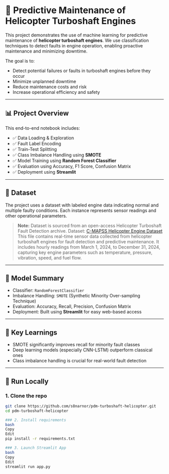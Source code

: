 # 🚁 Predictive Maintenance of Helicopter Turboshaft Engines

This project demonstrates the use of machine learning for predictive maintenance of **helicopter turboshaft engines**. We use classification techniques to detect faults in engine operation, enabling proactive maintenance and minimizing downtime.

The goal is to:

- Detect potential failures or faults in turboshaft engines before they occur
- Minimize unplanned downtime
- Reduce maintenance costs and risk
- Increase operational efficiency and safety

---

## 📊 Project Overview

This end-to-end notebook includes:

- ✅ Data Loading & Exploration  
- ✅ Fault Label Encoding  
- ✅ Train-Test Splitting  
- ✅ Class Imbalance Handling using **SMOTE**  
- ✅ Model Training using **Random Forest Classifier**  
- ✅ Evaluation using Accuracy, F1 Score, Confusion Matrix  
- ✅ Deployment using **Streamlit**

---

## 📁 Dataset

The project uses a dataset with labeled engine data indicating normal and multiple faulty conditions. Each instance represents sensor readings and other operational parameters.

> **Note:** Dataset is sourced from an open-access Helicopter Turboshaft Fault Detection archive. Dataset: [C-MAPSS Helicopter Engine Dataset](https://www.kaggle.com/datasets/ziya07/helicopter-turboshaft-detection-dataset)
This file contains real-time sensor data collected from helicopter turboshaft engines for fault detection and predictive maintenance. It includes hourly readings from March 1, 2024, to December 31, 2024, capturing key engine parameters such as temperature, pressure, vibration, speed, and fuel flow.
---

## 🧪 Model Summary

- Classifier: `RandomForestClassifier`
- Imbalance Handling: `SMOTE` (Synthetic Minority Over-sampling Technique)
- Evaluation: Accuracy, Recall, Precision, Confusion Matrix
- Deployment: Built using **Streamlit** for easy web-based access

---

## 🧠 Key Learnings
- SMOTE significantly improves recall for minority fault classes
- Deep learning models (especially CNN-LSTM) outperform classical ones
- Class imbalance handling is crucial for real-world fault detection

---

## 🚀 Run Locally

### 1. Clone the repo

```bash
git clone https://github.com/s8narnor/pdm-turboshaft-helicopter.git
cd pdm-turboshaft-helicopter

### 2. Install requirements
bash
Copy
Edit
pip install -r requirements.txt

### 3. Launch Streamlit App
bash
Copy
Edit
streamlit run app.py
